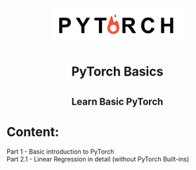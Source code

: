 <div style="border-bottom:none;">
  <div align="center">
    <img src="Logo/1*aqNgmfyBIStLrf9k7d9cng.jpeg" width="300">
    <h1>PyTorch Basics<h1>
      <h2>Learn Basic PyTorch<h2>
  </div>
</div>

# Content:
Part 1 - Basic introduction to PyTorch\
Part 2.1 - Linear Regression in detail (without PyTorch Built-ins)


